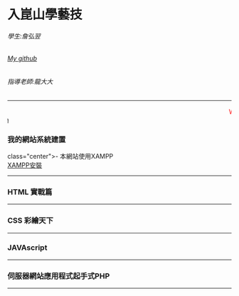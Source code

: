

<!DOCTYPE html>
<html>
<head>
    <title>Tis is 詹弘翌 speaking</title>
	<meta charset="utf-8">
<style>
p {
  text-align: center;
  color: red;
} 

.center{
  text-align: center;
}
</style>
</head>

<body>

<h1 class="center">入崑山學藝技</h1>
<h6 class="center">學生:詹弘翌</h6>
<h6 class="center"> <a target="_blank" href="https://github.com/Finn0331/2021CS/tree/main/%E8%B3%87%E8%A8%8A%E5%B7%A5%E7%A8%8B%E5%B0%8E%E8%AB%96/%E7%B6%B2%E7%AB%99%E5%BB%BA%E7%BD%AE">My github</a></h6>
<h6 class="center">指導老師:龍大大</h6>
<hr />

<marquee scrollamount="10" direction="left">Welcome to 崑山</marquee>
<marquee scrollamount="5" direction="right"> <a target="_blank" href="https://cdngarenanow-a.akamaihd.net/webmain/static/pss/lol/items_splash/irelia_6.jpg"><img src="https://cdngarenanow-a.akamaihd.net/webmain/static/pss/lol/items_splash/irelia_6.jpg" border="0" title="Pink Floyd: The Dark Side of the moon"></a> </marquee>

<h3 class="center">我的網站系統建置</h3>
class="center">- 本網站使用XAMPP</h6><br>
<h />
<a href="https://www.apachefriends.org/zh_tw/download.html">XAMPP安裝</a><br>

<hr />

<h3 class="center">HTML 實戰篇</h3>

<hr />

<h3 class="center">CSS 彩繪天下</h3>

<hr />

<h3 class="center">JAVAscript</h3>

<hr />

<h3 class="center">伺服器網站應用程式起手式PHP</h3>

<hr />

</body>
</html>




